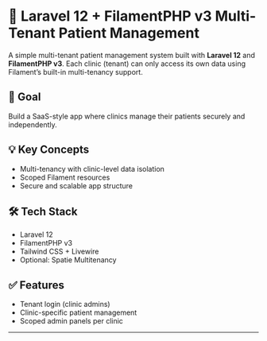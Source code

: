 # 🏥 Laravel 12 + FilamentPHP v3 Multi-Tenant Patient Management

A simple multi-tenant patient management system built with **Laravel 12** and **FilamentPHP v3**. Each clinic (tenant) can only access its own data using Filament’s built-in multi-tenancy support.

## 🎯 Goal

Build a SaaS-style app where clinics manage their patients securely and independently.

## 💡 Key Concepts

- Multi-tenancy with clinic-level data isolation
- Scoped Filament resources
- Secure and scalable app structure

## 🛠️ Tech Stack

- Laravel 12
- FilamentPHP v3
- Tailwind CSS + Livewire
- Optional: Spatie Multitenancy

## ✅ Features

- Tenant login (clinic admins)
- Clinic-specific patient management
- Scoped admin panels per clinic

---
